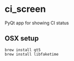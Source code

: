 ci_screen
=========

PyQt app for showing CI status

OSX setup
--------

```
brew install qt5
brew install libfaketime
```

